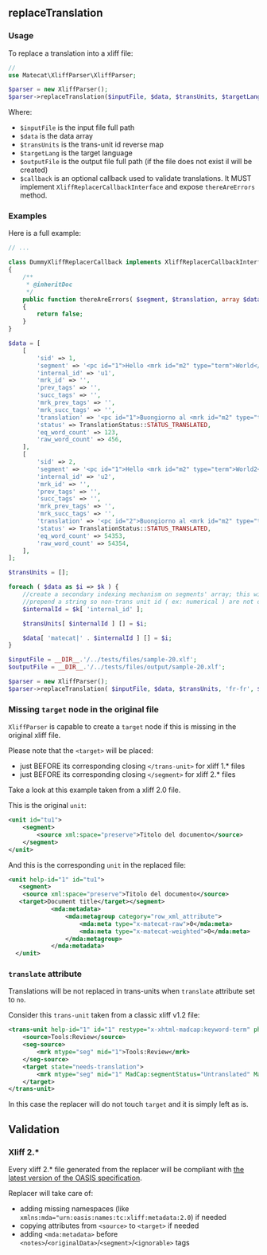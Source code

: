 ## replaceTranslation

### Usage

To replace a translation into a xliff file:

```php
//
use Matecat\XliffParser\XliffParser;

$parser = new XliffParser();
$parser->replaceTranslation($inputFile, $data, $transUnits, $targetLang, $outputFile, $callback);
```

Where:

* `$inputFile` is the input file full path
* `$data` is the data array
* `$transUnits` is the trans-unit id reverse map
* `$targetLang` is the target language
* `$outputFile` is the output file full path (if the file does not exist il will be created)
* `$callback` is an optional callback used to validate translations. It MUST implement `XliffReplacerCallbackInterface` and expose `thereAreErrors` method.

### Examples

Here is a full example:

```php
// ...

class DummyXliffReplacerCallback implements XliffReplacerCallbackInterface
{
    /**
     * @inheritDoc
     */
    public function thereAreErrors( $segment, $translation, array $dataRefMap = [] )
    {
        return false;
    }
}

$data = [
    [
        'sid' => 1,
        'segment' => '<pc id="1">Hello <mrk id="m2" type="term">World</mrk> !</pc>',
        'internal_id' => 'u1',
        'mrk_id' => '',
        'prev_tags' => '',
        'succ_tags' => '',
        'mrk_prev_tags' => '',
        'mrk_succ_tags' => '',
        'translation' => '<pc id="1">Buongiorno al <mrk id="m2" type="term">Mondo</mrk> !</pc>',
        'status' => TranslationStatus::STATUS_TRANSLATED,
        'eq_word_count' => 123,
        'raw_word_count' => 456,
    ],
    [
        'sid' => 2,
        'segment' => '<pc id="1">Hello <mrk id="m2" type="term">World2</mrk> !</pc>',
        'internal_id' => 'u2',
        'mrk_id' => '',
        'prev_tags' => '',
        'succ_tags' => '',
        'mrk_prev_tags' => '',
        'mrk_succ_tags' => '',
        'translation' => '<pc id="2">Buongiorno al <mrk id="m2" type="term">Mondo2</mrk> !</pc>',
        'status' => TranslationStatus::STATUS_TRANSLATED,
        'eq_word_count' => 54353,
        'raw_word_count' => 54354,
    ],
];

$transUnits = [];

foreach ( $data as $i => $k ) {
    //create a secondary indexing mechanism on segments' array; this will be useful
    //prepend a string so non-trans unit id ( ex: numerical ) are not overwritten
    $internalId = $k[ 'internal_id' ];

    $transUnits[ $internalId ] [] = $i;

    $data[ 'matecat|' . $internalId ] [] = $i;
}

$inputFile = __DIR__.'/../tests/files/sample-20.xlf';
$outputFile = __DIR__.'/../tests/files/output/sample-20.xlf';

$parser = new XliffParser();
$parser->replaceTranslation( $inputFile, $data, $transUnits, 'fr-fr', $outputFile, new DummyXliffReplacerCallback() );
```

### Missing `target` node in the original file

`XliffParser` is capable to create a `target` node if this is missing in the original xliff file.
  
Please note that the `<target>` will be placed:
 
- just BEFORE its corresponding closing `</trans-unit>` for xliff 1.* files
- just BEFORE its corresponding closing `</segment>` for xliff 2.* files

Take a look at this example taken from a xliff 2.0 file.

This is the original `unit`:

```xml
<unit id="tu1">
    <segment>
        <source xml:space="preserve">Titolo del documento</source>
    </segment>
</unit>
```

And this is the corresponding `unit` in the replaced file:

```xml
<unit help-id="1" id="tu1">
   <segment>
    <source xml:space="preserve">Titolo del documento</source>
   <target>Document title</target></segment>
            <mda:metadata>
                <mda:metagroup category="row_xml_attribute">
                    <mda:meta type="x-matecat-raw">0</mda:meta>
                    <mda:meta type="x-matecat-weighted">0</mda:meta>
                </mda:metagroup>
            </mda:metadata>
  </unit>
```

### `translate` attribute

Translations will be not replaced in trans-units when `translate` attribute set to `no`.

Consider this `trans-unit` taken from a classic xliff v1.2 file:

```xml
<trans-unit help-id="1" id="1" restype="x-xhtml-madcap:keyword-term" phase-name="pretrans" translate="no">
	<source>Tools:Review</source>
	<seg-source>
		<mrk mtype="seg" mid="1">Tools:Review</mrk>
	</seg-source>
	<target state="needs-translation">
		<mrk mtype="seg" mid="1" MadCap:segmentStatus="Untranslated" MadCap:matchPercent="0"/>
	</target>
</trans-unit>
```

In this case the replacer will do not touch `target` and it is simply left as is.

## Validation

### Xliff 2.*

Every xliff 2.* file generated from the replacer will be compliant with [the latest version of the OASIS specification](http://docs.oasis-open.org/xliff/xliff-core/v2.0/xliff-core-v2.0.html).

Replacer will take care of:

- adding missing namespaces (like `xmlns:mda="urn:oasis:names:tc:xliff:metadata:2.0`) if needed
- copying attributes from `<source>` to `<target>` if needed
- adding `<mda:metadata>` before `<notes>`/`<originalData>`/`<segment>`/`<ignorable>` tags